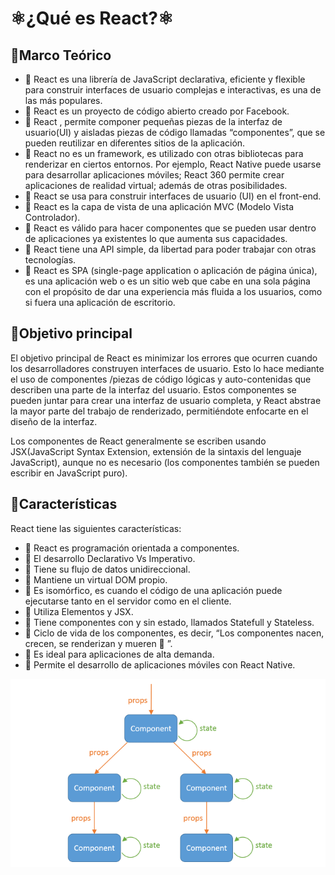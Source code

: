 # ⚛¿Qué es React?⚛

## 📌Marco Teórico

- 🔹 React es una librería de JavaScript declarativa, eficiente y flexible para construir interfaces de usuario complejas e interactivas, es una de las más populares.
- 🔹 React es un proyecto de código abierto creado por Facebook.
- 🔹 React , permite componer pequeñas piezas de la interfaz de usuario(UI) y aisladas piezas de código llamadas “componentes”, que se pueden reutilizar en diferentes sitios de la aplicación.
- 🔹 React no es un framework, es utilizado con otras bibliotecas para renderizar en ciertos entornos. Por ejemplo, React Native puede usarse para desarrollar aplicaciones móviles; React 360
  permite crear aplicaciones de realidad virtual; además de otras posibilidades.
- 🔹 React se usa para construir interfaces de usuario (UI) en el front-end.
- 🔹 React es la capa de vista de una aplicación MVC (Modelo Vista Controlador).
- 🔹 React es válido para hacer componentes que se pueden usar dentro de aplicaciones ya existentes lo que aumenta sus capacidades.
- 🔹 React tiene una API simple, da libertad para poder trabajar con otras tecnologías.
- 🔹 React es SPA (single-page application o aplicación de página única), es una aplicación web o es un sitio web que cabe en una sola página con el propósito de dar una experiencia más fluida a los usuarios, como si fuera una aplicación de escritorio.

## 📌Objetivo principal

El objetivo principal de React es minimizar los errores que ocurren cuando los desarrolladores construyen interfaces de usuario. Esto lo hace mediante el uso de componentes /piezas de código lógicas y auto-contenidas que describen una parte de la interfaz del usuario. Estos componentes se pueden juntar para crear una interfaz de usuario completa, y React abstrae la mayor parte del trabajo de renderizado, permitiéndote enfocarte en el diseño de la interfaz.

Los componentes de React generalmente se escriben usando JSX(JavaScript Syntax Extension, extensión de la sintaxis del lenguaje JavaScript), aunque no es necesario (los componentes también se pueden escribir en JavaScript puro).

## 📌Características

React tiene las siguientes características:

- 🔹 React es programación orientada a componentes.
- 🔹 El desarrollo Declarativo Vs Imperativo.
- 🔹 Tiene su flujo de datos unidireccional.
- 🔹 Mantiene un virtual DOM propio.
- 🔹 Es isomórfico, es cuando el código de una aplicación puede ejecutarse tanto en el servidor como en el cliente.
- 🔹 Utiliza Elementos y JSX.
- 🔹 Tiene componentes con y sin estado, llamados Statefull y Stateless.
- 🔹 Ciclo de vida de los componentes, es decir, “Los componentes nacen, crecen, se renderizan y mueren 🙂 ”.
- 🔹 Es ideal para aplicaciones de alta demanda.
- 🔹 Permite el desarrollo de aplicaciones móviles con React Native.

![componente props](./images/component-props.png)
